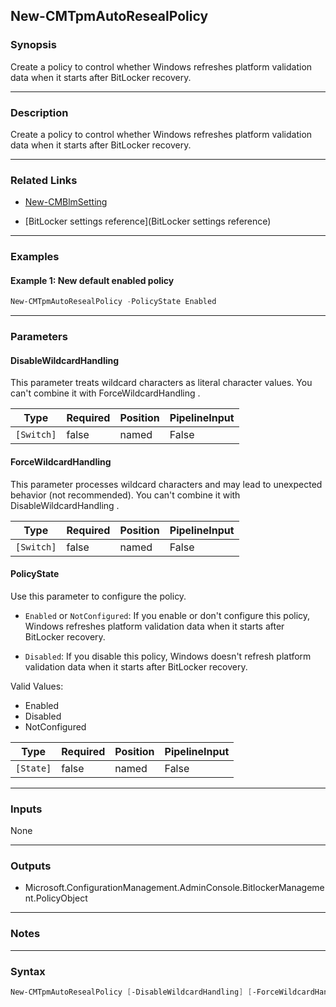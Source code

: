 New-CMTpmAutoResealPolicy
-------------------------




### Synopsis
Create a policy to control whether Windows refreshes platform validation data when it starts after BitLocker recovery.



---


### Description

Create a policy to control whether Windows refreshes platform validation data when it starts after BitLocker recovery.



---


### Related Links
* [New-CMBlmSetting](New-CMBlmSetting)



* [BitLocker settings reference](BitLocker settings reference)





---


### Examples
#### Example 1: New default enabled policy
```PowerShell
New-CMTpmAutoResealPolicy -PolicyState Enabled
```



---


### Parameters
#### **DisableWildcardHandling**

This parameter treats wildcard characters as literal character values. You can't combine it with ForceWildcardHandling .






|Type      |Required|Position|PipelineInput|
|----------|--------|--------|-------------|
|`[Switch]`|false   |named   |False        |



#### **ForceWildcardHandling**

This parameter processes wildcard characters and may lead to unexpected behavior (not recommended). You can't combine it with DisableWildcardHandling .






|Type      |Required|Position|PipelineInput|
|----------|--------|--------|-------------|
|`[Switch]`|false   |named   |False        |



#### **PolicyState**

Use this parameter to configure the policy.


* `Enabled` or `NotConfigured`: If you enable or don't configure this policy, Windows refreshes platform validation data when it starts after BitLocker recovery.


* `Disabled`: If you disable this policy, Windows doesn't refresh platform validation data when it starts after BitLocker recovery.



Valid Values:

* Enabled
* Disabled
* NotConfigured






|Type     |Required|Position|PipelineInput|
|---------|--------|--------|-------------|
|`[State]`|false   |named   |False        |





---


### Inputs
None





---


### Outputs
* Microsoft.ConfigurationManagement.AdminConsole.BitlockerManagement.PolicyObject






---


### Notes




---


### Syntax
```PowerShell
New-CMTpmAutoResealPolicy [-DisableWildcardHandling] [-ForceWildcardHandling] [-PolicyState {Enabled | Disabled | NotConfigured}] [<CommonParameters>]
```
